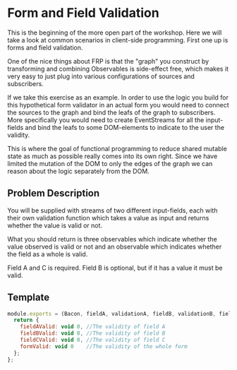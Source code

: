 # Form and Field Validation

This is the beginning of the more open part of the workshop. Here we will take
a look at common scenarios in client-side programming. First one up is forms and
field validation.

One of the nice things about FRP is that the "graph" you construct by
transforming and combining Observables is side-effect free, which makes it
very easy to just plug into various configurations of sources and subscribers.

If we take this exercise as an example. In order to use the logic you build
for this hypothetical form validator in an actual form you would need to
connect the sources to the graph and bind the leafs of the graph to
subscribers. More specifically you would need to create EventStreams for all
the input-fields and bind the leafs to some DOM-elements to indicate to the
user the validity.

This is where the goal of functional programming to reduce shared mutable
state as much as possible really comes into its own right. Since we have
limited the mutation of the DOM to only the edges of the graph we can reason
about the logic separately from the DOM.

## Problem Description

You will be supplied with streams of two different input-fields, each with
their own validation function which takes a value as input and returns whether
the value is valid or not.

What you should return is three observables which indicate whether the value
observed is valid or not and an observable which indicates whether the field as
a whole is valid.

Field A and C is required. Field B is optional, but if it has a value it must
be valid.

## Template

```js
module.exports = (Bacon, fieldA, validationA, fieldB, validationB, fieldC, validationC) => {
  return {
    fieldAValid: void 0, //The validity of field A
    fieldBValid: void 0, //The validity of field B
    fieldCValid: void 0, //The validity of field C
    formValid: void 0    //The validity of the whole form
  };
};
```